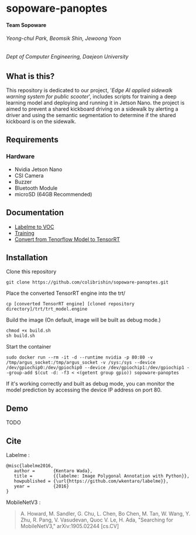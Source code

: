 
# sopoware-panoptes
#### Team Sopoware
###### Yeong-chul Park, Beomsik Shin, Jewoong Yoon
###### Dept of Computer Engineering, Daejeon University

## What is this?
This repository is dedicated to our project, '_Edge AI applied sidewalk warning system for public scooter_', includes scripts for training a deep learning model and deploying and running it in Jetson Nano. the project is aimed to prevent a shared kickboard driving on a sidewalk by alerting a driver and using the semantic segmentation to determine if the shared kickboard is on the sidewalk.

## Requirements
### Hardware
* Nvidia Jetson Nano
* CSI Camera
* Buzzer
* Bluetooth Module
* microSD (64GB Recommended)

## Documentation
* [Labelme to VOC](https://colab.research.google.com/drive/1-gydoon3ROho8mKwXy_VkbxQ-SlxjN1J?usp=sharing)
* [Training](https://colab.research.google.com/drive/1rTYmXW5S9tPD-pBJHBiGGSeT_n3EQumC?usp=sharing)
* [Convert from Tenorflow Model to TensorRT](https://colab.research.google.com/drive/1Ow65KbqCK4A6_Znghwe02rgTau4tImsX?usp=sharing)

## Installation
Clone this repository
```
git clone https://github.com/colibrishin/sopoware-panoptes.git
```
Place the converted TensorRT engine into the trt/
```
cp [converted TensorRT engine] [cloned repository directory]/trt/trt_model.engine
```
Build the image (On default, image will be built as debug mode.)
```
chmod +x build.sh
sh build.sh
```
Start the container
```
sudo docker run --rm -it -d --runtime nvidia -p 80:80 -v /tmp/argus_socket:/tmp/argus_socket -v /sys:/sys --device /dev/gpiochip0:/dev/gpiochip0 --device /dev/gpiochip1:/dev/gpiochip1 --group-add $(cut -d: -f3 < <(getent group gpio)) sopoware-panoptes
```
If it's working correctly and built as debug mode, you can monitor the model prediction by accessing the device IP address on port 80.

## Demo
TODO

## Cite

Labelme :

```
@misc{labelme2016,
   author =       {Kentaro Wada},
   title =        {{labelme: Image Polygonal Annotation with Python}},
   howpublished = {\url{https://github.com/wkentaro/labelme}},
   year =         {2016}
}
```


MobileNetV3 :
> A. Howard, M. Sandler, G. Chu, L. Chen, Bo Chen, M. Tan, W. Wang, Y. Zhu, R. Pang, V. Vasudevan, Quoc V. Le, H. Ada, "Searching for MobileNetV3," arXiv:1905.02244 [cs.CV] 

